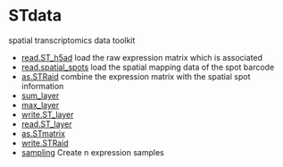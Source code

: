 # STdata

spatial transcriptomics data toolkit

+ [read.ST_h5ad](STdata/read.ST_h5ad.1) load the raw expression matrix which is associated
+ [read.spatial_spots](STdata/read.spatial_spots.1) load the spatial mapping data of the spot barcode 
+ [as.STRaid](STdata/as.STRaid.1) combine the expression matrix with the spatial spot information
+ [sum_layer](STdata/sum_layer.1) 
+ [max_layer](STdata/max_layer.1) 
+ [write.ST_layer](STdata/write.ST_layer.1) 
+ [read.ST_layer](STdata/read.ST_layer.1) 
+ [as.STmatrix](STdata/as.STmatrix.1) 
+ [write.STRaid](STdata/write.STRaid.1) 
+ [sampling](STdata/sampling.1) Create n expression samples
